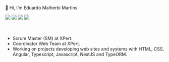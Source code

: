 👋 Hi, I’m Eduardo Malherbi Martins 

<div> 
  <a href="https://instagram.com/emalherbi" target="_blank"><img src="https://img.shields.io/badge/-Instagram-%23E4405F?style=for-the-badge&logo=instagram&logoColor=white" target="_blank"></a>
 <a href="https://discordapp.com/users/emalherbi" target="_blank"><img src="https://img.shields.io/badge/Discord-7289DA?style=for-the-badge&logo=discord&logoColor=white" target="_blank"></a> 
  <a href = "mailto:emalherbi@gmail.com"><img src="https://img.shields.io/badge/-Gmail-%23333?style=for-the-badge&logo=gmail&logoColor=white" target="_blank"></a>
  <a href="https://www.linkedin.com/in/emalherbi" target="_blank"><img src="https://img.shields.io/badge/-LinkedIn-%230077B5?style=for-the-badge&logo=linkedin&logoColor=white" target="_blank"></a> 
</div>

<br />
<br />
<ul>
  <li>Scrum Master (SM) at XPert.</li>
  <li>Coordinator Web Team at XPert.</li>
  <li>Working on projects developing web sites and systems with HTML, CSS, Angular, Typescript, Javascript, NestJS and TypeORM.</li>
</ul>
